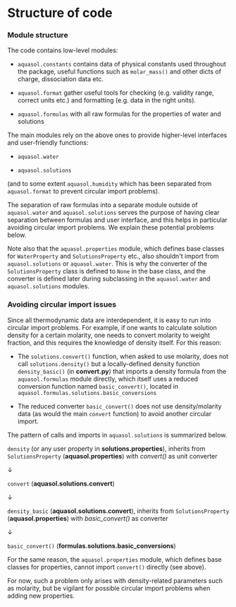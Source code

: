 # Structure of code


### Module structure

The code contains low-level modules:

- `aquasol.constants` contains data of physical constants used throughout the package, useful functions such as `molar_mass()` and other dicts of charge, dissociation data etc.

- `aquasol.format` gather useful tools for checking (e.g. validity range, correct units etc.) and formatting (e.g. data in the right units).

- `aquasol.formulas` with all raw formulas for the properties of water and solutions

The main modules rely on the above ones to provide higher-level interfaces and user-friendly functions:

- `aquasol.water`

- `aquasol.solutions`

(and to some extent `aquasol.humidity` which has been separated from `aquasol.format` to prevent circular import problems).

The separation of raw formulas into a separate module outside of `aquasol.water` and `aquasol.solutions` serves the purpose of having clear separation between formulas and user interface, and this helps in particular avoiding circular import problems. We explain these potential problems below.

Note also that the `aquasol.properties` module, which defines base classes for `WaterProperty` and `SolutionsProperty` etc., also shouldn't import from `aquasol.solutions` or `aquasol.water`. This is why the converter of the `SolutionsProperty` class is defined to `None` in the base class, and the converter is defined later during subclassing in the `aquasol.water` and `aquasol.solutions` modules.


### Avoiding circular import issues

Since all thermodynamic data are interdependent, it is easy to run into circular import problems. For example, if one wants to calculate solution density for a certain molarity, one needs to convert molarity to weight fraction, and this requires the knowledge of density itself. For this reason:

- The `solutions.convert()` function, when asked to use molarity, does not call `solutions.density()` but a locally-defined density function `density_basic()` (in **convert.py**) that imports a density formula from the `aquasol.formulas` module directly, which itself uses a reduced conversion function named `basic_convert()`, located in `aquasol.formulas.solutions.basic_conversions`

- The reduced converter `basic_convert()` does not use density/molarity data (as would the main `convert` function) to avoid another circular import.

The pattern of calls and imports in `aquasol.solutions` is summarized below.

`density` (or any user property in **solutions.properties**), inherits from `SolutionsProperty` (**aquasol.properties**) with *convert()* as unit converter

&darr;

`convert` (**aquasol.solutions.convert**)

&darr;

`density_basic` (**aquasol.solutions.convert**), inherits from `SolutionsProperty` (**aquasol.properties**) with *basic_convert()* as converter

&darr;

`basic_convert()` (**formulas.solutions.basic_conversions**)

For the same reason, the `aquasol.properties` module, which defines base classes for properties, cannot import `convert()` directly (see above).

For now, such a problem only arises with density-related parameters such as molarity, but be vigilant for possible circular import problems when adding new properties.
